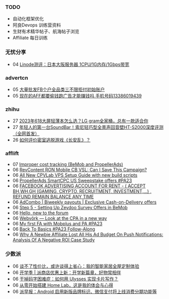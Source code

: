 ### TODO
-  自动化框架优化
-  阿良Devops 训练营资料
-  生财有术精华帖子、航海帖子浏览
-  Affiliate 每日训练

### 无忧分享
<!-- ruyo:START -->
-  04 [Linode测评：日本大阪服务器 1CPU/1G内存/1Gbps带宽](https://51.ruyo.net/18466.html)<!-- ruyo:END -->

### advertcn
<!-- advertcn:START -->
-  05 [大量批发FB个户全品类三不限拒付初始账户](https://www.advertcn.com/forum.php?mod=viewthread&tid=111977)
-  05 [现在的AFF都要偷钱跑广告才能赚钱吗  手机号码13386019439](https://www.advertcn.com/forum.php?mod=viewthread&tid=111973)<!-- advertcn:END -->

### zhihu
<!-- zhihu:START -->
-  27 [2023年618大屏轻薄本怎么选？LG gram全家桶，总有一款适合你](http://zhuanlan.zhihu.com/p/632641888?utm_campaign=rss&utm_medium=rss&utm_source=rss&utm_content=title)
-  27 [年轻人的第一台SoundBar！索尼轻巧型全景声回音壁HT-S2000深度评测（全网首发）](http://zhuanlan.zhihu.com/p/630990296?utm_campaign=rss&utm_medium=rss&utm_source=rss&utm_content=title)
-  26 [如何评价密室逃脱游戏《长安乱》？](http://www.zhihu.com/question/563950552/answer/3045961312?utm_campaign=rss&utm_medium=rss&utm_source=rss&utm_content=title)<!-- zhihu:END -->

### afflift
<!-- afflift:START -->
-  07 [Improper cost tracking &lpar;BeMob and PropellerAds&rpar;](https://afflift.com/f/threads/improper-cost-tracking-bemob-and-propellerads.11598/)
-  06 [RevContent RON Mobile CB VSL: Can I Save This Campaign?](https://afflift.com/f/threads/revcontent-ron-mobile-cb-vsl-can-i-save-this-campaign.11587/)
-  06 [All New CPVLab VPS Setup Guide with new build scripts](https://afflift.com/f/threads/all-new-cpvlab-vps-setup-guide-with-new-build-scripts.10699/)
-  06 [PropellerAds SmartCPC US Sweepstake offers #PA23](https://afflift.com/f/threads/propellerads-smartcpc-us-sweepstake-offers-pa23.11580/)
-  06 [FACEBOOK ADVERTISING ACCOUNT FOR RENT - &lpar; ACCEPT BH,WH,GH &lpar;GAMING, CRYPTO, RECRUITMENT, INVESTMENT,...&rpar; , REFUND REMAIN BALANCE ANY TIME](https://afflift.com/f/threads/facebook-advertising-account-for-rent-accept-bh-wh-gh-gaming-crypto-recruitment-investment-refund-remain-balance-any-time.11161/)
-  06 [AdCombo | Biweekly payouts | Exclusive Cash-on-Delivery offers](https://afflift.com/f/threads/adcombo-biweekly-payouts-exclusive-cash-on-delivery-offers.3509/)
-  06 [Step 5 - Setting Up Zeydoo Survey Offers in BeMob](https://afflift.com/f/threads/step-5-setting-up-zeydoo-survey-offers-in-bemob.7476/)
-  06 [Hello, new to the forum](https://afflift.com/f/threads/hello-new-to-the-forum.11596/)
-  06 [Webvõrk — Look at the CPA in a new way](https://afflift.com/f/threads/webv%C3%B5rk-%E2%80%94-look-at-the-cpa-in-a-new-way.2820/)
-  06 [My first FA with Mobplus and PA #PA23](https://afflift.com/f/threads/my-first-fa-with-mobplus-and-pa-pa23.11576/)
-  06 [Back To Basics #PA23 Follow-Along](https://afflift.com/f/threads/back-to-basics-pa23-follow-along.11597/)
-  06 [Why A Newbie Affiliate Lost All His Ad Budget On Push Notifications: Analysis Of A Negative ROI Case Study](https://afflift.com/f/threads/why-a-newbie-affiliate-lost-all-his-ad-budget-on-push-notifications-analysis-of-a-negative-roi-case-study.11593/)<!-- afflift:END -->

### 少数派
<!-- sspai:START -->
-  06 [谈不了性价比，或许谈得上省心：我的智能家居全屋定制体验](https://sspai.com/post/82726)
-  06 [开学季 | 派商店优惠上新：开学新篇章，好物常相伴](https://sspai.com/post/82707)
-  06 [干掉码字困难症：如何用 Ulysses 实现卡片写作？](https://sspai.com/post/82606)
-  06 [从零开始搭建 Home Lab，这是我的体会与心得](https://sspai.com/post/82670)
-  06 [派早报：Android 启用新版品牌标识、微信支付将上线消费分期功能等](https://sspai.com/post/82722)<!-- sspai:END -->

